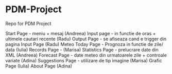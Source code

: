 # PDM-Project
Repo for PDM Project

Start Page - meniu + mesaj (Andreea)
Input page - in functie de oras + ultimele cautari recente (Radu)
Output Page - se afiseaza cand e trigger din pagina Input Page (Radu)
Meteo Today Page - Prognoza in functie de zile/ data (Iulia)
Records Page - (Marisa)
Statistics Page - prelucrare date din XML (Andreea)
Forecast Page - date meteo din urmatoarele zile + controale variate (Adina)
Suggestions Page - utilizare de tip imagine (Marisa)
Grafic Page (Iulia)
About Page (Adina)
